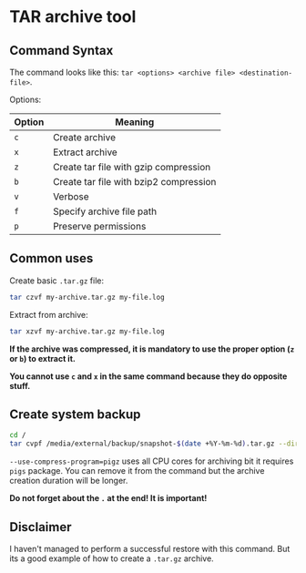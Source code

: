 # TAR archive tool

## Command Syntax

The command looks like this: `tar <options> <archive file> <destination-file>`.

Options:

|Option|Meaning|
|---|---|
|`c`|Create archive|
|`x`|Extract archive|
|`z`|Create tar file with gzip compression|
|`b`|Create tar file with bzip2 compression|
|`v`|Verbose|
|`f`|Specify archive file path|
|`p`|Preserve permissions|

## Common uses

Create basic `.tar.gz` file:

```bash
tar czvf my-archive.tar.gz my-file.log
```

Extract from archive:

```bash
tar xzvf my-archive.tar.gz my-file.log
```

**If the archive was compressed, it is mandatory to use the proper option (`z` or `b`) to extract it.**

**You cannot use `c` and `x` in the same command because they do opposite stuff.**

## Create system backup

```bash
cd /
tar cvpf /media/external/backup/snapshot-$(date +%Y-%m-%d).tar.gz --directory=/ --exclude=proc/* --exclude=sys/* --exclude=dev/* --exclude=mnt/* --exclude=tmp/* --exclude=media/* --use-compress-program=pigz .
```

```--use-compress-program=pigz``` uses all CPU cores for archiving bit it requires ```pigs``` package.  You can remove it from the command but the archive creation duration will be longer.

**Do not forget about the ```.``` at the end! It is important!**

## Disclaimer

I haven't managed to perform a successful restore with this command. But its a good example of how to create a ```.tar.gz``` archive.
